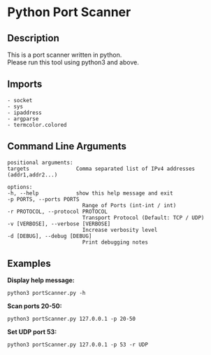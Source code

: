 # Python Port Scanner

## Description

This is a port scanner written in python.\
Please run this tool using python3 and above.

## Imports

    - socket
    - sys
    - ipaddress
    - argparse
    - termcolor.colored

## Command Line Arguments

    positional arguments:
    targets               Comma separated list of IPv4 addresses (addr1,addr2...)

    options:
    -h, --help            show this help message and exit
    -p PORTS, --ports PORTS
                            Range of Ports (int-int / int)
    -r PROTOCOL, --protocol PROTOCOL
                            Transport Protocol (Default: TCP / UDP)
    -v [VERBOSE], --verbose [VERBOSE]
                            Increase verbosity level
    -d [DEBUG], --debug [DEBUG]
                            Print debugging notes

## Examples

**Display help message:**

    python3 portScanner.py -h

**Scan ports 20-50:**

    python3 portScanner.py 127.0.0.1 -p 20-50

**Set UDP port 53:**

    python3 portScanner.py 127.0.0.1 -p 53 -r UDP
